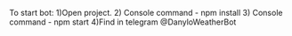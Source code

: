 To start bot:
1)Open project.
2) Console command - npm install
3) Console command - npm start
4)Find in telegram @DanyloWeatherBot

